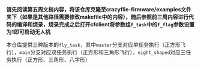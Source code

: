 **请先阅读第五周文档内容，将该仓库克隆至crazyflie-firmware/examples文件夹下（如果是其他路径需要修改makefile中的内容），随后参照前三周内容进行代码的编译和烧录，烧录完成之后打开cfclient将参数组`f_task`中的`f_flag`参数设置为1即可启动无人机**

本仓库提供三种版本的`fly_task`，其中`master`分支对应单任务执行（正方形飞行），`main`分支对应双任务执行（正方形和三角形飞行），`eight_shaped`对应三任务执行（正方形、三角形、八字形）
